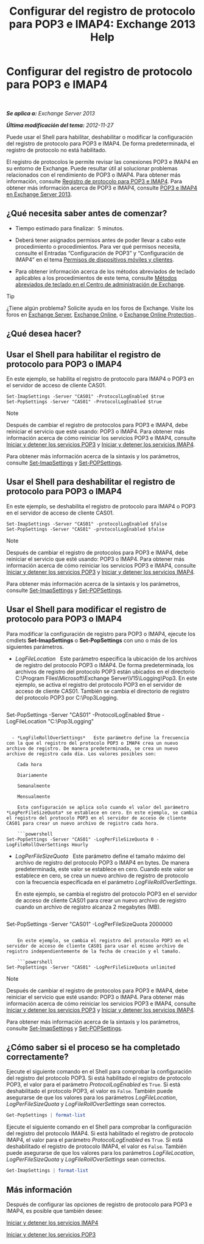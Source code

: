 ﻿---
title: 'Configurar del registro de protocolo para POP3 e IMAP4: Exchange 2013 Help'
TOCTitle: Configurar del registro de protocolo para POP3 e IMAP4
ms:assetid: 451b337b-cb6b-4460-8687-be0b19c469bc
ms:mtpsurl: https://technet.microsoft.com/es-es/library/Aa997690(v=EXCHG.150)
ms:contentKeyID: 50556787
ms.date: 04/23/2018
mtps_version: v=EXCHG.150
ms.translationtype: HT
---

# Configurar del registro de protocolo para POP3 e IMAP4

 

_**Se aplica a:** Exchange Server 2013_

_**Última modificación del tema:** 2012-11-27_

Puede usar el Shell para habilitar, deshabilitar o modificar la configuración del registro de protocolo para POP3 e IMAP4. De forma predeterminada, el registro de protocolo no está habilitado.

El registro de protocolos le permite revisar las conexiones POP3 e IMAP4 en su entorno de Exchange. Puede resultar útil al solucionar problemas relacionados con el rendimiento de POP3 o IMAP4. Para obtener más información, consulte [Registro de protocolo para POP3 e IMAP4](protocol-logging-for-pop3-and-imap4-exchange-2013-help.md). Para obtener más información acerca de POP3 e IMAP4, consulte [POP3 e IMAP4 en Exchange Server 2013](pop3-and-imap4-in-exchange-server-2013-exchange-2013-help.md).

## ¿Qué necesita saber antes de comenzar?

  - Tiempo estimado para finalizar:  5 minutos.

  - Deberá tener asignados permisos antes de poder llevar a cabo este procedimiento o procedimientos. Para ver qué permisos necesita, consulte el Entradas “Configuración de POP3” y “Configuración de IMAP4” en el tema [Permisos de dispositivos móviles y clientes](clients-and-mobile-devices-permissions-exchange-2013-help.md).

  - Para obtener información acerca de los métodos abreviados de teclado aplicables a los procedimientos de este tema, consulte [Métodos abreviados de teclado en el Centro de administración de Exchange](keyboard-shortcuts-in-the-exchange-admin-center-exchange-online-protection-help.md).


> [!TIP]
> ¿Tiene algún problema? Solicite ayuda en los foros de Exchange. Visite los foros en <A href="https://go.microsoft.com/fwlink/p/?linkid=60612">Exchange Server</A>, <A href="https://go.microsoft.com/fwlink/p/?linkid=267542">Exchange Online</A>, o <A href="https://go.microsoft.com/fwlink/p/?linkid=285351">Exchange Online Protection</A>..



## ¿Qué desea hacer?

## Usar el Shell para habilitar el registro de protocolo para POP3 o IMAP4

En este ejemplo, se habilita el registro de protocolo para IMAP4 o POP3 en el servidor de acceso de cliente CAS01.

    Set-ImapSettings -Server "CAS01" -ProtocolLogEnabled $true
    Set-PopSettings -Server "CAS01" -ProtocolLogEnabled $true


> [!NOTE]
> Después de cambiar el registro de protocolos para POP3 e IMAP4, debe reiniciar el servicio que esté usando: POP3 o IMAP4. Para obtener más información acerca de cómo reiniciar los servicios POP3 e IMAP4, consulte <A href="start-and-stop-the-pop3-services-exchange-2013-help.md">Iniciar y detener los servicios POP3</A> y <A href="start-and-stop-the-imap4-services-exchange-2013-help.md">Iniciar y detener los servicios IMAP4</A>.



Para obtener más información acerca de la sintaxis y los parámetros, consulte [Set-ImapSettings](https://technet.microsoft.com/es-es/library/aa998252\(v=exchg.150\)) y [Set-POPSettings](https://technet.microsoft.com/es-es/library/aa997154\(v=exchg.150\)).

## Usar el Shell para deshabilitar el registro de protocolo para POP3 o IMAP4

En este ejemplo, se deshabilita el registro de protocolo para IMAP4 o POP3 en el servidor de acceso de cliente CAS01.

    Set-ImapSettings -Server "CAS01" -protocolLogEnabled $false
    Set-PopSettings -Server "CAS01" -protocolLogEnabled $false


> [!NOTE]
> Después de cambiar el registro de protocolos para POP3 e IMAP4, debe reiniciar el servicio que esté usando: POP3 o IMAP4. Para obtener más información acerca de cómo reiniciar los servicios POP3 e IMAP4, consulte <A href="start-and-stop-the-pop3-services-exchange-2013-help.md">Iniciar y detener los servicios POP3</A> y <A href="start-and-stop-the-imap4-services-exchange-2013-help.md">Iniciar y detener los servicios IMAP4</A>.



Para obtener más información acerca de la sintaxis y los parámetros, consulte [Set-ImapSettings](https://technet.microsoft.com/es-es/library/aa998252\(v=exchg.150\)) y [Set-POPSettings](https://technet.microsoft.com/es-es/library/aa997154\(v=exchg.150\)).

## Usar el Shell para modificar el registro de protocolo para POP3 o IMAP4

Para modificar la configuración de registro para POP3 o IMAP4, ejecute los cmdlets **Set-ImapSettings** o **Set-PopSettings** con uno o más de los siguientes parámetros.

  - *LogFileLocation*   Este parámetro especifica la ubicación de los archivos de registro del protocolo POP3 o IMAP4. De forma predeterminada, los archivos de registro del protocolo POP3 están ubicados en el directorio C:\\Program Files\\Microsoft\\Exchange Server\\V15\\Logging\\Pop3. En este ejemplo, se activa el registro del protocolo POP3 en el servidor de acceso de cliente CAS01. También se cambia el directorio de registro del protocolo POP3 por C:\\Pop3Logging.
    
    ```powershell
Set-PopSettings -Server "CAS01" -ProtocolLogEnabled $true -LogFileLocation "C:\Pop3Logging"
```

  - *LogFileRollOverSettings*   Este parámetro define la frecuencia con la que el registro del protocolo POP3 o IMAP4 crea un nuevo archivo de registro. De manera predeterminada, se crea un nuevo archivo de registro cada día. Los valores posibles son:
    
    Cada hora
    
    Diariamente
    
    Semanalmente
    
    Mensualmente
    
    Esta configuración se aplica solo cuando el valor del parámetro *LogPerFileSizeQuota* se establece en cero. En este ejemplo, se cambia el registro del protocolo POP3 en el servidor de acceso de cliente CAS01 para crear un nuevo archivo de registro cada hora.
    
    ```powershell
Set-PopSettings -Server "CAS01" -LogPerFileSizeQuota 0 -LogFileRollOverSettings Hourly
```

  - *LogPerFileSizeQuota*   Este parámetro define el tamaño máximo del archivo de registro del protocolo POP3 o IMAP4 en bytes. De manera predeterminada, este valor se establece en cero. Cuando este valor se establece en cero, se crea un nuevo archivo de registro de protocolo con la frecuencia especificada en el parámetro *LogFileRollOverSettings*.
    
    En este ejemplo, se cambia el registro del protocolo POP3 en el servidor de acceso de cliente CAS01 para crear un nuevo archivo de registro cuando un archivo de registro alcanza 2 megabytes (MB).
    
    ```powershell
Set-PopSettings -Server "CAS01" -LogPerFileSizeQuota 2000000
```
    
    En este ejemplo, se cambia el registro del protocolo POP3 en el servidor de acceso de cliente CAS01 para usar el mismo archivo de registro independientemente de la fecha de creación y el tamaño.
    
    ```powershell
Set-PopSettings -Server "CAS01" -LogPerFileSizeQuota unlimited
```


> [!NOTE]
> Después de cambiar el registro de protocolos para POP3 e IMAP4, debe reiniciar el servicio que esté usando: POP3 o IMAP4. Para obtener más información acerca de cómo reiniciar los servicios POP3 e IMAP4, consulte <A href="start-and-stop-the-pop3-services-exchange-2013-help.md">Iniciar y detener los servicios POP3</A> y <A href="start-and-stop-the-imap4-services-exchange-2013-help.md">Iniciar y detener los servicios IMAP4</A>.



Para obtener más información acerca de la sintaxis y los parámetros, consulte [Set-ImapSettings](https://technet.microsoft.com/es-es/library/aa998252\(v=exchg.150\)) y [Set-POPSettings](https://technet.microsoft.com/es-es/library/aa997154\(v=exchg.150\)).

## ¿Cómo saber si el proceso se ha completado correctamente?

Ejecute el siguiente comando en el Shell para comprobar la configuración del registro del protocolo POP3. Si está habilitado el registro de protocolo POP3, el valor para el parámetro *ProtocolLogEnabled* es `True`. Si está deshabilitado el protocolo POP3, el valor es `False`. También puede asegurarse de que los valores para los parámetros *LogFileLocation*, *LogPerFileSizeQuota* y *LogFileRollOverSettings* sean correctos.

```powershell
Get-PopSettings | format-list
```

Ejecute el siguiente comando en el Shell para comprobar la configuración del registro del protocolo IMAP4. Si está habilitado el registro de protocolo IMAP4, el valor para el parámetro *ProtocolLogEnabled* es `True`. Si está deshabilitado el registro de protocolo IMAP4, el valor es `False`. También puede asegurarse de que los valores para los parámetros *LogFileLocation*, *LogPerFileSizeQuota* y *LogFileRollOverSettings* sean correctos.

```powershell
Get-ImapSettings | format-list
```

## Más información

Después de configurar las opciones de registro de protocolo para POP3 e IMAP4, es posible que también desee:

[Iniciar y detener los servicios IMAP4](start-and-stop-the-imap4-services-exchange-2013-help.md)

[Iniciar y detener los servicios POP3](start-and-stop-the-pop3-services-exchange-2013-help.md)

